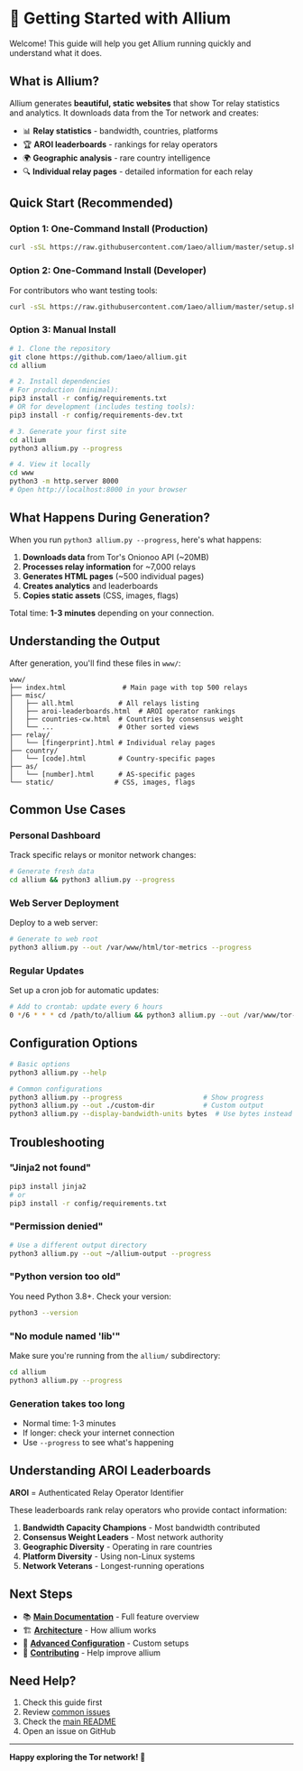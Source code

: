 # 🚀 Getting Started with Allium

Welcome! This guide will help you get Allium running quickly and understand what it does.

## What is Allium?

Allium generates **beautiful, static websites** that show Tor relay statistics and analytics. It downloads data from the Tor network and creates:

- 📊 **Relay statistics** - bandwidth, countries, platforms
- 🏆 **AROI leaderboards** - rankings for relay operators  
- 🌍 **Geographic analysis** - rare country intelligence
- 🔍 **Individual relay pages** - detailed information for each relay

## Quick Start (Recommended)

### Option 1: One-Command Install (Production)
```bash
curl -sSL https://raw.githubusercontent.com/1aeo/allium/master/setup.sh | bash
```

### Option 2: One-Command Install (Developer)
For contributors who want testing tools:
```bash
curl -sSL https://raw.githubusercontent.com/1aeo/allium/master/setup.sh | bash -s -- --dev
```

### Option 3: Manual Install
```bash
# 1. Clone the repository
git clone https://github.com/1aeo/allium.git
cd allium

# 2. Install dependencies
# For production (minimal):
pip3 install -r config/requirements.txt
# OR for development (includes testing tools):
pip3 install -r config/requirements-dev.txt

# 3. Generate your first site
cd allium
python3 allium.py --progress

# 4. View it locally
cd www
python3 -m http.server 8000
# Open http://localhost:8000 in your browser
```

## What Happens During Generation?

When you run `python3 allium.py --progress`, here's what happens:

1. **Downloads data** from Tor's Onionoo API (~20MB)
2. **Processes relay information** for ~7,000 relays
3. **Generates HTML pages** (~500 individual pages)
4. **Creates analytics** and leaderboards
5. **Copies static assets** (CSS, images, flags)

Total time: **1-3 minutes** depending on your connection.

## Understanding the Output

After generation, you'll find these files in `www/`:

```
www/
├── index.html              # Main page with top 500 relays
├── misc/
│   ├── all.html           # All relays listing  
│   ├── aroi-leaderboards.html  # AROI operator rankings
│   ├── countries-cw.html  # Countries by consensus weight
│   └── ...                # Other sorted views
├── relay/
│   └── [fingerprint].html # Individual relay pages
├── country/
│   └── [code].html        # Country-specific pages
├── as/
│   └── [number].html      # AS-specific pages
└── static/               # CSS, images, flags
```

## Common Use Cases

### **Personal Dashboard**
Track specific relays or monitor network changes:
```bash
# Generate fresh data
cd allium && python3 allium.py --progress
```

### **Web Server Deployment**
Deploy to a web server:
```bash
# Generate to web root
python3 allium.py --out /var/www/html/tor-metrics --progress
```

### **Regular Updates**
Set up a cron job for automatic updates:
```bash
# Add to crontab: update every 6 hours
0 */6 * * * cd /path/to/allium && python3 allium.py --out /var/www/tor-metrics
```

## Configuration Options

```bash
# Basic options
python3 allium.py --help

# Common configurations
python3 allium.py --progress                    # Show progress
python3 allium.py --out ./custom-dir            # Custom output
python3 allium.py --display-bandwidth-units bytes  # Use bytes instead of bits
```

## Troubleshooting

### **"Jinja2 not found"**
```bash
pip3 install jinja2
# or
pip3 install -r config/requirements.txt
```

### **"Permission denied"**
```bash
# Use a different output directory
python3 allium.py --out ~/allium-output --progress
```

### **"Python version too old"**
You need Python 3.8+. Check your version:
```bash
python3 --version
```

### **"No module named 'lib'"**
Make sure you're running from the `allium/` subdirectory:
```bash
cd allium
python3 allium.py --progress
```

### **Generation takes too long**
- Normal time: 1-3 minutes
- If longer: check your internet connection
- Use `--progress` to see what's happening

## Understanding AROI Leaderboards

**AROI** = Authenticated Relay Operator Identifier

These leaderboards rank relay operators who provide contact information:

1. **Bandwidth Capacity Champions** - Most bandwidth contributed
2. **Consensus Weight Leaders** - Most network authority
3. **Geographic Diversity** - Operating in rare countries
4. **Platform Diversity** - Using non-Linux systems
5. **Network Veterans** - Longest-running operations

## Next Steps

- 📚 **[Main Documentation](../README.md)** - Full feature overview
- 🏗️ **[Architecture](architecture/README.md)** - How allium works
- 🔧 **[Advanced Configuration](ADVANCED.md)** - Custom setups
- 🤝 **[Contributing](../README.md#contributing)** - Help improve allium

## Need Help?

1. Check this guide first
2. Review [common issues](TROUBLESHOOTING.md)  
3. Check the [main README](../README.md)
4. Open an issue on GitHub

---

**Happy exploring the Tor network! 🧅** 
